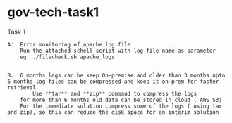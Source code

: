 # gov-tech-task1

Task 1

	A:  Error monitoring of apache log file
		Run the attached schell script with log file name as parameter
		eg. ./filecheck.sh apache_logs


	B. 	6 months logs can be keep On-premise and older than 3 months upto 6 months log files can be compressed and keep it on-prem for faster retrieval.
	        Use **tar** and **zip** command to compress the logs
		for more than 6 months old data can be stored in cloud ( AWS S3) 
		For the immediate solution compress some of the logs ( using tar and zip), so this can reduce the disk space for an interim solution
		
